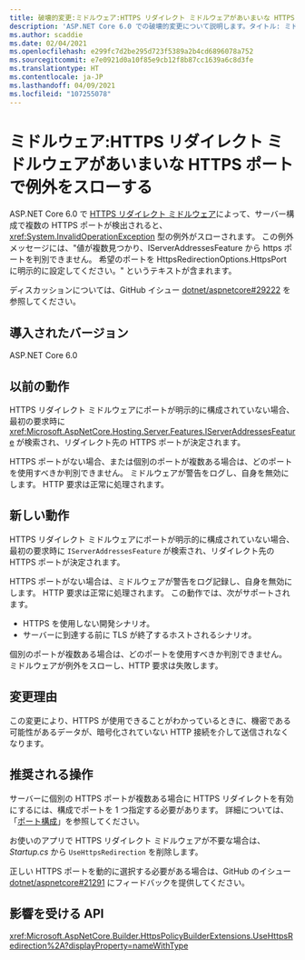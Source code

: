 ```yaml
---
title: 破壊的変更:ミドルウェア:HTTPS リダイレクト ミドルウェアがあいまいな HTTPS ポートで例外をスローする
description: 'ASP.NET Core 6.0 での破壊的変更について説明します。タイトル: ミドルウェア:HTTPS リダイレクト ミドルウェアがあいまいな HTTPS ポートで例外をスローする'
ms.author: scaddie
ms.date: 02/04/2021
ms.openlocfilehash: e299fc7d2be295d723f5389a2b4cd6896078a752
ms.sourcegitcommit: e7e0921d0a10f85e9cb12f8b87cc1639a6c8d3fe
ms.translationtype: HT
ms.contentlocale: ja-JP
ms.lasthandoff: 04/09/2021
ms.locfileid: "107255078"
---
```

# <a name="middleware-https-redirection-middleware-throws-exception-on-ambiguous-https-ports"></a>ミドルウェア:HTTPS リダイレクト ミドルウェアがあいまいな HTTPS ポートで例外をスローする

ASP.NET Core 6.0 で [HTTPS リダイレクト ミドルウェア](xref:Microsoft.AspNetCore.Builder.HttpsPolicyBuilderExtensions.UseHttpsRedirection%2A)によって、サーバー構成で複数の HTTPS ポートが検出されると、<xref:System.InvalidOperationException> 型の例外がスローされます。 この例外メッセージには、"値が複数見つかり、IServerAddressesFeature から https ポートを判別できません。 希望のポートを HttpsRedirectionOptions.HttpsPort に明示的に設定してください。" というテキストが含まれます。

ディスカッションについては、GitHub イシュー [dotnet/aspnetcore#29222](https://github.com/dotnet/aspnetcore/issues/29222) を参照してください。

## <a name="version-introduced"></a>導入されたバージョン

ASP.NET Core 6.0

## <a name="old-behavior"></a>以前の動作

HTTPS リダイレクト ミドルウェアにポートが明示的に構成されていない場合、最初の要求時に <xref:Microsoft.AspNetCore.Hosting.Server.Features.IServerAddressesFeature> が検索され、リダイレクト先の HTTPS ポートが決定されます。

HTTPS ポートがない場合、または個別のポートが複数ある場合は、どのポートを使用すべきか判別できません。 ミドルウェアが警告をログし、自身を無効にします。 HTTP 要求は正常に処理されます。

## <a name="new-behavior"></a>新しい動作

HTTPS リダイレクト ミドルウェアにポートが明示的に構成されていない場合、最初の要求時に `IServerAddressesFeature` が検索され、リダイレクト先の HTTPS ポートが決定されます。

HTTPS ポートがない場合は、ミドルウェアが警告をログ記録し、自身を無効にします。 HTTP 要求は正常に処理されます。 この動作では、次がサポートされます。

* HTTPS を使用しない開発シナリオ。
* サーバーに到達する前に TLS が終了するホストされるシナリオ。

個別のポートが複数ある場合は、どのポートを使用すべきか判別できません。 ミドルウェアが例外をスローし、HTTP 要求は失敗します。

## <a name="reason-for-change"></a>変更理由

この変更により、HTTPS が使用できることがわかっているときに、機密である可能性があるデータが、暗号化されていない HTTP 接続を介して送信されなくなります。

## <a name="recommended-action"></a>推奨される操作

サーバーに個別の HTTPS ポートが複数ある場合に HTTPS リダイレクトを有効にするには、構成でポートを 1 つ指定する必要があります。 詳細については、「[ポート構成](/aspnet/core/security/enforcing-ssl?view=aspnetcore-5.0&preserve-view=true#port-configuration)」を参照してください。

お使いのアプリで HTTPS リダイレクト ミドルウェアが不要な場合は、*Startup.cs* から `UseHttpsRedirection` を削除します。

正しい HTTPS ポートを動的に選択する必要がある場合は、GitHub のイシュー [dotnet/aspnetcore#21291](https://github.com/dotnet/aspnetcore/issues/21291) にフィードバックを提供してください。

## <a name="affected-apis"></a>影響を受ける API

<xref:Microsoft.AspNetCore.Builder.HttpsPolicyBuilderExtensions.UseHttpsRedirection%2A?displayProperty=nameWithType>

<!--

## Category

ASP.NET Core

## Affected APIs

`Overload:Microsoft.AspNetCore.Builder.HttpsPolicyBuilderExtensions.UseHttpsRedirection`

-->
